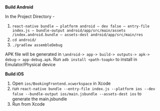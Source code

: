 **Build Android**

In the Project Directory - 
1. `react-native bundle — platform android — dev false — entry-file index.js — bundle-output android/app/src/main/assets /index.android.bundle — assets-dest android/app/src/main/res`
2. `cd android/`
3. `./gradlew assembleDebug`

APK file will be generated in `\android-> app-> build-> outputs-> apk-> debug-> app-debug.apk`. Run `adb install <path-toapk>` to install in Emulator/Physical device


**Build iOS**
1. Open `ios/BookingFrontend.xcworkspace` in Xcode 
2. run `react-native bundle --entry-file index.js --platform ios --dev false --bundle-output ios/main.jsbundle --assets-dest ios` to generate the main.jsbundle
3. Run from Xcode
